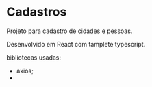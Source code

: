 # Cadastros

Projeto para cadastro de cidades e pessoas.

Desenvolvido em React com tamplete typescript.

bibliotecas usadas: 

- axios;
-